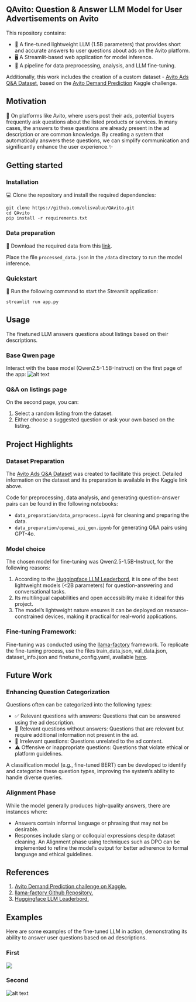 ## QAvito: Question & Answer LLM Model for User Advertisements on Avito
This repository contains:
- 🤖 A fine-tuned lightweight LLM (1.5B parameters) that provides short and accurate answers to user questions about ads on the Avito platform.
- 🖥️ A Streamlit-based web application for model inference.
- 🔧 A pipeline for data preprocessing, analysis, and LLM fine-tuning.

Additionally, this work includes the creation of a custom dataset - [Avito Ads Q&A Dataset](https://www.kaggle.com/datasets/olisovv/avito-ads-q-and-a-dataset/), based on the [Avito Demand Prediction](https://www.kaggle.com/competitions/avito-demand-prediction/) Kaggle challenge.

## Motivation 
🎯 On platforms like Avito, where users post their ads, potential buyers frequently ask questions about the listed products or services.
In many cases, the answers to these questions are already present in the ad description or are common knowledge.
By creating a system that automatically answers these questions, we can simplify communication and significantly enhance the user experience.✨


## Getting started

### Installation 
💻 Clone the repository and install the required dependencies:
```
git clone https://github.com/olisvalue/QAvito.git
cd QAvito
pip install -r requirements.txt
```

### Data preparation
📂 Download the required data from this [link](https://drive.google.com/drive/folders/1bSvGqeBLkUTDXzApsWl-Q98-N8-XC2q6?usp=sharing).

Place the file ```processed_data.json``` in the ```/data``` directory to run the model inference.

### Quickstart
🚀 Run the following command to start the Streamlit application:
```
streamlit run app.py
```

## Usage

The finetuned LLM answers questions about listings based on their descriptions.
### Base Qwen page

Interact with the base model (Qwen2.5-1.5B-Instruct) on the first page of the app:
![alt text](assets/image.png)

### Q&A on listings page
On the second page, you can:
1. Select a random listing from the dataset.
2. Either choose a suggested question or ask your own based on the listing.


## Project Highlights

### Dataset Preparation
The [Avito Ads Q&A Dataset](https://www.kaggle.com/datasets/olisovv/avito-ads-q-and-a-dataset/) was created to facilitate this project.
Detailed information on the dataset and its preparation is available in the Kaggle link above.

Code for preprocessing, data analysis, and generating question-answer pairs can be found in the following notebooks:
- ```data_preparation/data_preprocess.ipynb``` for cleaning and preparing the data.
- ```data_preparation/openai_api_gen.ipynb``` for generating Q&A pairs using GPT-4o.


### Model choice
The chosen model for fine-tuning was Qwen2.5-1.5B-Instruct, for the following reasons:
1. According to the [Huggingface LLM Leaderbord](https://huggingface.co/spaces/open-llm-leaderboard/open_llm_leaderboard), it is one of the best lightweight models (<2B parameters) for question-answering and conversational tasks.
2. Its multilingual capabilities and open accessibility make it ideal for this project.
3. The model’s lightweight nature ensures it can be deployed on resource-constrained devices, making it practical for real-world applications.

### Fine-tuning Framework:
Fine-tuning was conducted using the [llama-factory](https://github.com/hiyouga/LLaMA-Factory) framework.
To replicate the fine-tuning process, use the files train_data.json, val_data.json, dataset_info.json and finetune_config.yaml, available [here](https://drive.google.com/drive/folders/1bSvGqeBLkUTDXzApsWl-Q98-N8-XC2q6?usp=sharing).


## Future Work

### Enhancing Question Categorization
Questions often can be categorized into the following types:
- ✅ Relevant questions with answers: Questions that can be answered using the ad description.
- 📝 Relevant questions without answers: Questions that are relevant but require additional information not present in the ad.
- 🚫 Irrelevant questions: Questions unrelated to the ad content.
- ⚠️ Offensive or inappropriate questions: Questions that violate ethical or platform guidelines.

A classification model (e.g., fine-tuned BERT) can be developed to identify and categorize these question types, improving the system’s ability to handle diverse queries.

### Alignment Phase
While the model generally produces high-quality answers, there are instances where:
- Answers contain informal language or phrasing that may not be desirable.
- Responses include slang or colloquial expressions despite dataset cleaning.
An Alignment phase using techniques such as DPO can be implemented to refine the model’s output for better adherence to formal language and ethical guidelines.


## References
1. [Avito Demand Prediction challenge on Kaggle.](https://www.kaggle.com/competitions/avito-demand-prediction/)
2. [llama-factory Github Repository.](https://github.com/hiyouga/LLaMA-Factory)
3. [Huggingface LLM Leaderbord.](https://huggingface.co/spaces/open-llm-leaderboard/open_llm_leaderboard)


## Examples
Here are some examples of the fine-tuned LLM in action, demonstrating its ability to answer user questions based on ad descriptions.  

### First 
![](assets/first.png)

### Second
![alt text](assets/second.png)
